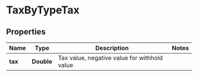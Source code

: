 
# TaxByTypeTax

## Properties
Name | Type | Description | Notes
------------ | ------------- | ------------- | -------------
**tax** | **Double** | Tax value, negative value for withhold value | 



